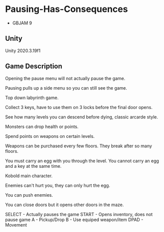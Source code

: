 # Pausing-Has-Consequences

- GBJAM 9

## Unity

Unity 2020.3.19f1

## Game Description
Opening the pause menu will not actually pause the game.

Pausing pulls up a side menu so you can still see the game.

Top down labyrinth game.

Collect 3 keys, have to use them on 3 locks before the final door opens.

See how many levels you can descend before dying, classic arcarde style.

Monsters can drop health or points.

Spend points on weapons on certain levels.

Weapons can be purchased every few floors. They break after so many floors.

You must carry an egg with you through the level. You cannot carry an egg and a key at the same time.

Kobold main character.

Enemies can't hurt you, they can only hurt the egg.

You can push enemies.

You can close doors but it opens other doors in the maze.

SELECT - Actually pauses the game
START - Opens inventory, does not pause game
A - Pickup/Drop
B - Use equiped weapon/item
DPAD - Movement
